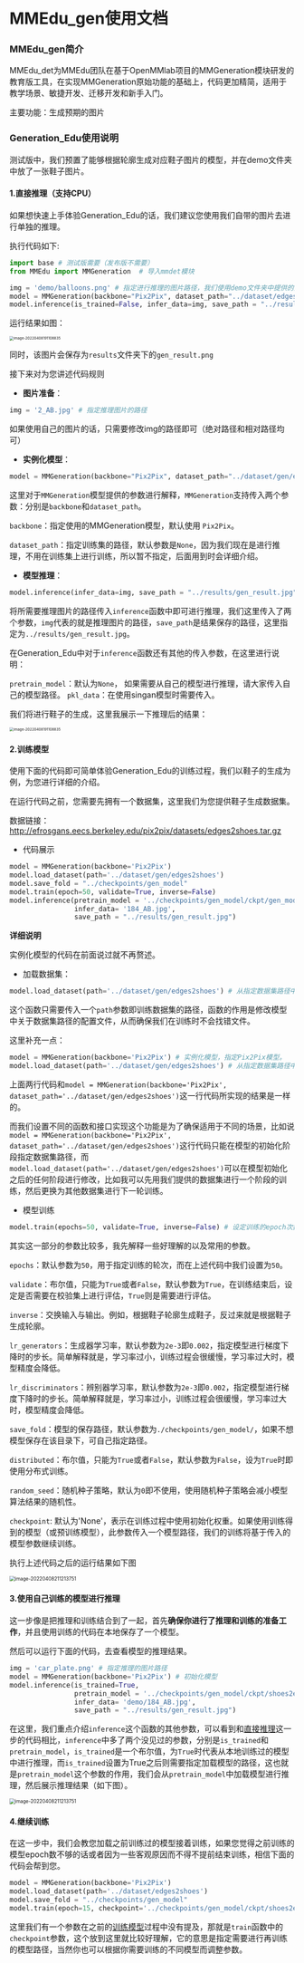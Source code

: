 # MMEdu_gen使用文档
### MMEdu_gen简介

MMEdu_det为MMEdu团队在基于OpenMMlab项目的MMGeneration模块研发的教育版工具，在实现MMGeneration原始功能的基础上，代码更加精简，适用于教学场景、敏捷开发、迁移开发和新手入门。

主要功能：生成预期的图片

### Generation_Edu使用说明

测试版中，我们预置了能够根据轮廓生成对应鞋子图片的模型，并在demo文件夹中放了一张鞋子图片。

#### 1.直接推理（支持CPU）

如果想快速上手体验Generation_Edu的话，我们建议您使用我们自带的图片去进行单独的推理。

执行代码如下:

```python
import base # 测试版需要（发布版不需要）
from MMEdu import MMGeneration  # 导入mmdet模块

img = 'demo/balloons.png' # 指定进行推理的图片路径，我们使用demo文件夹中提供的图片
model = MMGeneration(backbone="Pix2Pix", dataset_path="../dataset/edges2shoes") # 实例化MMGeneration模型
model.inference(is_trained=False, infer_data=img, save_path = "../results/gen_result.jpg") # 在CPU上进行推理
```

运行结果如图：

<img src="imgs\gen01.png" alt="image-20220408191108835" style="zoom:45%;" />

同时，该图片会保存为`results`文件夹下的`gen_result.png`


接下来对为您讲述代码规则

- **图片准备**：

```python
img = '2_AB.jpg' # 指定推理图片的路径
```

如果使用自己的图片的话，只需要修改img的路径即可（绝对路径和相对路径均可）

- **实例化模型**：

```python
model = MMGeneration(backbone="Pix2Pix", dataset_path="../dataset/gen/edges2shoes") # 实例化MMDetection模型
```

这里对于`MMGeneration`模型提供的参数进行解释，`MMGeneration`支持传入两个参数：分别是`backbone`和`dataset_path`。

`backbone`：指定使用的MMGeneration模型，默认使用 `Pix2Pix`。

`dataset_path`：指定训练集的路径，默认参数是`None`，因为我们现在是进行推理，不用在训练集上进行训练，所以暂不指定，后面用到时会详细介绍。

- **模型推理**：

```python
model.inference(infer_data=img, save_path = "../results/gen_result.jpg")
```
将所需要推理图片的路径传入`inference`函数中即可进行推理，我们这里传入了两个参数，`img`代表的就是推理图片的路径，`save_path`是结果保存的路径，这里指定为`../results/gen_result.jpg`。

在Generation_Edu中对于`inference`函数还有其他的传入参数，在这里进行说明：
               
`pretrain_model`：默认为`None`， 如果需要从自己的模型进行推理，请大家传入自己的模型路径。
`pkl_data`：在使用singan模型时需要传入。


我们将进行鞋子的生成，这里我展示一下推理后的结果：


<img src="imgs\gen01.png" alt="image-20220408191108835" style="zoom:45%;" />



#### 2.训练模型

使用下面的代码即可简单体验Generation_Edu的训练过程，我们以鞋子的生成为例，为您进行详细的介绍。



在运行代码之前，您需要先拥有一个数据集，这里我们为您提供鞋子生成数据集。

数据链接：http://efrosgans.eecs.berkeley.edu/pix2pix/datasets/edges2shoes.tar.gz

- 代码展示

~~~python
model = MMGeneration(backbone='Pix2Pix')
model.load_dataset(path='../dataset/gen/edges2shoes')
model.save_fold = "../checkpoints/gen_model"
model.train(epoch=50, validate=True, inverse=False)
model.inference(pretrain_model = '../checkpoints/gen_model/ckpt/gen_model/latest.pth', 
                infer_data= '184_AB.jpg',
                save_path = "../results/gen_result.jpg")
~~~


**详细说明**

实例化模型的代码在前面说过就不再赘述。

- 加载数据集：

~~~python
model.load_dataset(path='../dataset/gen/edges2shoes') # 从指定数据集路径中加载数据
~~~

这个函数只需要传入一个`path`参数即训练数据集的路径，函数的作用是修改模型中关于数据集路径的配置文件，从而确保我们在训练时不会找错文件。

这里补充一点：

~~~python
model = MMGeneration(backbone='Pix2Pix') # 实例化模型，指定Pix2Pix模型。
model.load_dataset(path='../dataset/gen/edges2shoes') # 从指定数据集路径中加载数据
~~~

上面两行代码和`model = MMGeneration(backbone='Pix2Pix', dataset_path='../dataset/gen/edges2shoes')`这一行代码所实现的结果是一样的。

而我们设置不同的函数和接口实现这个功能是为了确保适用于不同的场景，比如说`model = MMGeneration(backbone='Pix2Pix', dataset_path='../dataset/gen/edges2shoes')`这行代码只能在模型的初始化阶段指定数据集路径，而`model.load_dataset(path='../dataset/gen/edges2shoes')`可以在模型初始化之后的任何阶段进行修改，比如我可以先用我们提供的数据集进行一个阶段的训练，然后更换为其他数据集进行下一轮训练。


- 模型训练

~~~python
model.train(epochs=50, validate=True, inverse=False) # 设定训练的epoch次数以及是否进行评估
~~~

其实这一部分的参数比较多，我先解释一些好理解的以及常用的参数。

`epochs`：默认参数为`50`，用于指定训练的轮次，而在上述代码中我们设置为`50`。

`validate`：布尔值，只能为`True`或者`False`，默认参数为`True`，在训练结束后，设定是否需要在校验集上进行评估，`True`则是需要进行评估。

`inverse`：交换输入与输出。例如，根据鞋子轮廓生成鞋子，反过来就是根据鞋子生成轮廓。

`lr_generators`：生成器学习率，默认参数为`2e-3`即`0.002`，指定模型进行梯度下降时的步长。简单解释就是，学习率过小，训练过程会很缓慢，学习率过大时，模型精度会降低。

`lr_discriminators`：辨别器学习率，默认参数为`2e-3`即`0.002`，指定模型进行梯度下降时的步长。简单解释就是，学习率过小，训练过程会很缓慢，学习率过大时，模型精度会降低。

`save_fold`：模型的保存路径，默认参数为`./checkpoints/gen_model/`，如果不想模型保存在该目录下，可自己指定路径。

`distributed`：布尔值，只能为`True`或者`False`，默认参数为`False`，设为`True`时即使用分布式训练。

`random_seed`：随机种子策略，默认为`0`即不使用，使用随机种子策略会减小模型算法结果的随机性。

`checkpoint`: 默认为'None'，表示在训练过程中使用初始化权重。如果使用训练得到的模型（或预训练模型），此参数传入一个模型路径，我们的训练将基于传入的模型参数继续训练。


执行上述代码之后的运行结果如下图


<img src="imgs\20220531212944.png" alt="image-20220408211213751" style="zoom:60%;" />


#### 3.使用自己训练的模型进行推理

这一步像是把推理和训练结合到了一起，首先**确保你进行了推理和训练的准备工作**，并且使用训练的代码在本地保存了一个模型。

然后可以运行下面的代码，去查看模型的推理结果。

~~~python
img = 'car_plate.png' # 指定推理的图片路径
model = MMGeneration(backbone='Pix2Pix') # 初始化模型
model.inference(is_trained=True, 
                pretrain_model = '../checkpoints/gen_model/ckpt/shoes2edges/latest.pth', 
                infer_data= 'demo/184_AB.jpg',
                save_path = "../results/gen_result.jpg")
~~~

在这里，我们重点介绍`inference`这个函数的其他参数，可以看到和[直接推理](####1.直接推理)这一步的代码相比，`inference`中多了两个没见过的参数，分别是`is_trained`和`pretrain_model`，`is_trained`是一个布尔值，为`True`时代表从本地训练过的模型中进行推理，而`is_trained`设置为True之后则需要指定加载模型的路径，这也就是`pretrain_model`这个参数的作用，我们会从`pretrain_model`中加载模型进行推理，然后展示推理结果（如下图）。

<img src="imgs\gen2.jpg" alt="image-20220408211213751" style="zoom:60%;" />


#### 4.继续训练

在这一步中，我们会教您加载之前训练过的模型接着训练，如果您觉得之前训练的模型epoch数不够的话或者因为一些客观原因而不得不提前结束训练，相信下面的代码会帮到您。

~~~python
model = MMGeneration(backbone='Pix2Pix')
model.load_dataset(path='../dataset/edges2shoes')
model.save_fold = "../checkpoints/gen_model"
model.train(epoch=15, checkpoint='../checkpoints/gen_model/ckpt/shoes2edges/latest.pth', validate=True, inverse=True)
~~~

这里我们有一个参数在之前的[训练模型](####2.训练模型)过程中没有提及，那就是`train`函数中的`checkpoint`参数，这个放到这里就比较好理解，它的意思是指定需要进行再训练的模型路径，当然你也可以根据你需要训练的不同模型而调整参数。
